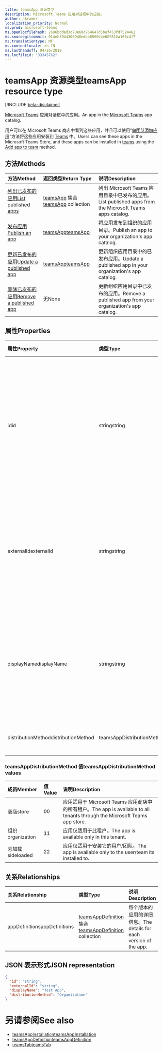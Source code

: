 ```yaml
---
title: teamsApp 资源类型
description: Microsoft Teams 应用对话框中的应用。
author: nkramer
localization_priority: Normal
ms.prod: microsoft-teams
ms.openlocfilehash: 2686bddad3c70e60c764647d5bef453fd7524462
ms.sourcegitcommit: 014eb3944306948edbb6560dbe689816a168c4f7
ms.translationtype: MT
ms.contentlocale: zh-CN
ms.lasthandoff: 04/26/2019
ms.locfileid: "33345762"
---
```

# <a name="teamsapp-resource-type"></a><span data-ttu-id="eee67-103">teamsApp 资源类型</span><span class="sxs-lookup"><span data-stu-id="eee67-103">teamsApp resource type</span></span>

[!INCLUDE [beta-disclaimer](../../includes/beta-disclaimer.md)]

<span data-ttu-id="eee67-104">[Microsoft Teams](teams-api-overview.md) 应用对话框中的应用。</span><span class="sxs-lookup"><span data-stu-id="eee67-104">An app in the [Microsoft Teams](teams-api-overview.md) app catalog.</span></span>

<span data-ttu-id="eee67-105">用户可以在 Microsoft Teams 商店中看到这些应用，并且可以使用“[向团队添加应用](../api/teamsappinstallation-add.md)”方法将这些应用安装到 [Teams](team.md) 中。</span><span class="sxs-lookup"><span data-stu-id="eee67-105">Users can see these apps in the Microsoft Teams Store, and these apps can be installed in [teams](team.md) using the [Add app to team](../api/teamsappinstallation-add.md) method.</span></span>

## <a name="methods"></a><span data-ttu-id="eee67-106">方法</span><span class="sxs-lookup"><span data-stu-id="eee67-106">Methods</span></span>

| <span data-ttu-id="eee67-107">方法</span><span class="sxs-lookup"><span data-stu-id="eee67-107">Method</span></span>       | <span data-ttu-id="eee67-108">返回类型</span><span class="sxs-lookup"><span data-stu-id="eee67-108">Return Type</span></span>  |<span data-ttu-id="eee67-109">说明</span><span class="sxs-lookup"><span data-stu-id="eee67-109">Description</span></span>|
|:---------------|:--------|:----------|
|[<span data-ttu-id="eee67-110">列出已发布的应用</span><span class="sxs-lookup"><span data-stu-id="eee67-110">List published apps</span></span>](../api/teamsapp-list.md) | <span data-ttu-id="eee67-111">[teamsApp](teamsapp.md) 集合</span><span class="sxs-lookup"><span data-stu-id="eee67-111">[teamsApp](teamsapp.md) collection</span></span> | <span data-ttu-id="eee67-112">列出 Microsoft Teams 应用目录中已发布的应用。</span><span class="sxs-lookup"><span data-stu-id="eee67-112">List published apps from the Microsoft Teams apps catalog.</span></span>|
|[<span data-ttu-id="eee67-113">发布应用</span><span class="sxs-lookup"><span data-stu-id="eee67-113">Publish an app</span></span>](../api/teamsapp-publish.md) | [<span data-ttu-id="eee67-114">teamsApp</span><span class="sxs-lookup"><span data-stu-id="eee67-114">teamsApp</span></span>](teamsapp.md) | <span data-ttu-id="eee67-115">将应用发布到组织的应用目录。</span><span class="sxs-lookup"><span data-stu-id="eee67-115">Publish an app to your organization's app catalog.</span></span>|
|[<span data-ttu-id="eee67-116">更新已发布的应用</span><span class="sxs-lookup"><span data-stu-id="eee67-116">Update a published app</span></span>](../api/teamsapp-update.md) | [<span data-ttu-id="eee67-117">teamsApp</span><span class="sxs-lookup"><span data-stu-id="eee67-117">teamsApp</span></span>](teamsapp.md) | <span data-ttu-id="eee67-118">更新组织应用目录中的已发布应用。</span><span class="sxs-lookup"><span data-stu-id="eee67-118">Update a published app in your organization's app catalog.</span></span>|
|[<span data-ttu-id="eee67-119">删除已发布的应用</span><span class="sxs-lookup"><span data-stu-id="eee67-119">Remove a published app</span></span>](../api/teamsapp-delete.md) | <span data-ttu-id="eee67-120">无</span><span class="sxs-lookup"><span data-stu-id="eee67-120">None</span></span> | <span data-ttu-id="eee67-121">更新组织应用目录中已发布的应用。</span><span class="sxs-lookup"><span data-stu-id="eee67-121">Remove a published app from your organization's app catalog.</span></span>|

## <a name="properties"></a><span data-ttu-id="eee67-122">属性</span><span class="sxs-lookup"><span data-stu-id="eee67-122">Properties</span></span>

| <span data-ttu-id="eee67-123">属性</span><span class="sxs-lookup"><span data-stu-id="eee67-123">Property</span></span>            | <span data-ttu-id="eee67-124">类型</span><span class="sxs-lookup"><span data-stu-id="eee67-124">Type</span></span>     | <span data-ttu-id="eee67-125">说明</span><span class="sxs-lookup"><span data-stu-id="eee67-125">Description</span></span> |
|:------------------- |:-------- |:----------- |
| <span data-ttu-id="eee67-126">id</span><span class="sxs-lookup"><span data-stu-id="eee67-126">id</span></span>                  | <span data-ttu-id="eee67-127">string</span><span class="sxs-lookup"><span data-stu-id="eee67-127">string</span></span>   | <span data-ttu-id="eee67-128">目录应用生成的应用 ID（不同于开发人员在 [Microsoft Teams 应用压缩包](https://docs.microsoft.com/en-us/microsoftteams/platform/concepts/apps/apps-package)中提供的 ID）。</span><span class="sxs-lookup"><span data-stu-id="eee67-128">The catalog app's generated app ID (different from the developer-provided ID in the [Microsoft Teams zip app package](https://docs.microsoft.com/en-us/microsoftteams/platform/concepts/apps/apps-package).</span></span> |
| <span data-ttu-id="eee67-129">externalId</span><span class="sxs-lookup"><span data-stu-id="eee67-129">externalId</span></span>          | <span data-ttu-id="eee67-130">string</span><span class="sxs-lookup"><span data-stu-id="eee67-130">string</span></span>   | <span data-ttu-id="eee67-131">应用开发人员在 [Microsoft Teams 应用压缩包](https://docs.microsoft.com/en-us/microsoftteams/platform/concepts/apps/apps-package)中提供的目录 ID。</span><span class="sxs-lookup"><span data-stu-id="eee67-131">The ID of the catalog provided by the app developer in the [Microsoft Teams zip app package](https://docs.microsoft.com/en-us/microsoftteams/platform/concepts/apps/apps-package).</span></span> |
| <span data-ttu-id="eee67-132">displayName</span><span class="sxs-lookup"><span data-stu-id="eee67-132">displayName</span></span>                | <span data-ttu-id="eee67-133">string</span><span class="sxs-lookup"><span data-stu-id="eee67-133">string</span></span>   | <span data-ttu-id="eee67-134">应用开发人员在 [Microsoft Teams 应用压缩包](https://docs.microsoft.com/en-us/microsoftteams/platform/concepts/apps/apps-package)中提供的目录名称。</span><span class="sxs-lookup"><span data-stu-id="eee67-134">The name of the catalog app provided by the app developer in the [Microsoft Teams zip app package](https://docs.microsoft.com/en-us/microsoftteams/platform/concepts/apps/apps-package).</span></span> |
| <span data-ttu-id="eee67-135">distributionMethod</span><span class="sxs-lookup"><span data-stu-id="eee67-135">distributionMethod</span></span>  | <span data-ttu-id="eee67-136">teamsAppDistributionMethod</span><span class="sxs-lookup"><span data-stu-id="eee67-136">teamsAppDistributionMethod</span></span>     | <span data-ttu-id="eee67-137">应用的分配方法。</span><span class="sxs-lookup"><span data-stu-id="eee67-137">The method of distribution for the app.</span></span> |

### <a name="teamsappdistributionmethod-values"></a><span data-ttu-id="eee67-138">teamsAppDistributionMethod 值</span><span class="sxs-lookup"><span data-stu-id="eee67-138">teamsAppDistributionMethod values</span></span>

|<span data-ttu-id="eee67-139">成员</span><span class="sxs-lookup"><span data-stu-id="eee67-139">Member</span></span>|<span data-ttu-id="eee67-140">值</span><span class="sxs-lookup"><span data-stu-id="eee67-140">Value</span></span>|<span data-ttu-id="eee67-141">说明</span><span class="sxs-lookup"><span data-stu-id="eee67-141">Description</span></span>|
|:---|:---|:---|
|<span data-ttu-id="eee67-142">商店</span><span class="sxs-lookup"><span data-stu-id="eee67-142">store</span></span>|<span data-ttu-id="eee67-143">0</span><span class="sxs-lookup"><span data-stu-id="eee67-143">0</span></span>| <span data-ttu-id="eee67-144">应用适用于 Microsoft Teams 应用商店中的所有租户。</span><span class="sxs-lookup"><span data-stu-id="eee67-144">The app is available to all tenants through the Microsoft Teams app store.</span></span>|
|<span data-ttu-id="eee67-145">组织</span><span class="sxs-lookup"><span data-stu-id="eee67-145">organization</span></span>|<span data-ttu-id="eee67-146">1</span><span class="sxs-lookup"><span data-stu-id="eee67-146">1</span></span>|<span data-ttu-id="eee67-147">应用仅适用于此租户。</span><span class="sxs-lookup"><span data-stu-id="eee67-147">The app is available only in this tenant.</span></span>|
|<span data-ttu-id="eee67-148">旁加载</span><span class="sxs-lookup"><span data-stu-id="eee67-148">sideloaded</span></span>|<span data-ttu-id="eee67-149">2</span><span class="sxs-lookup"><span data-stu-id="eee67-149">2</span></span>|<span data-ttu-id="eee67-150">应用仅适用于安装它的用户/团队。</span><span class="sxs-lookup"><span data-stu-id="eee67-150">The app is available only to the user/team its installed to.</span></span>|

## <a name="relationships"></a><span data-ttu-id="eee67-151">关系</span><span class="sxs-lookup"><span data-stu-id="eee67-151">Relationships</span></span>

| <span data-ttu-id="eee67-152">关系</span><span class="sxs-lookup"><span data-stu-id="eee67-152">Relationship</span></span> | <span data-ttu-id="eee67-153">类型</span><span class="sxs-lookup"><span data-stu-id="eee67-153">Type</span></span>   | <span data-ttu-id="eee67-154">说明</span><span class="sxs-lookup"><span data-stu-id="eee67-154">Description</span></span> |
|:---------------|:--------|:----------|
|<span data-ttu-id="eee67-155">appDefinitions</span><span class="sxs-lookup"><span data-stu-id="eee67-155">appDefinitions</span></span>|<span data-ttu-id="eee67-156">[teamsAppDefinition](teamsappdefinition.md) 集合</span><span class="sxs-lookup"><span data-stu-id="eee67-156">[teamsAppDefinition](teamsappdefinition.md) collection</span></span>| <span data-ttu-id="eee67-157">每个版本的应用的详细信息。</span><span class="sxs-lookup"><span data-stu-id="eee67-157">The details for each version of the app.</span></span> |

## <a name="json-representation"></a><span data-ttu-id="eee67-158">JSON 表示形式</span><span class="sxs-lookup"><span data-stu-id="eee67-158">JSON representation</span></span>

<!-- {
  "blockType": "resource",
  "@odata.type": "microsoft.graph.teamsApp",
  "baseType": "microsoft.graph.entity"
}-->

```json
{
  "id": "string",
  "externalId": "string",
  "displayName": "Test App",
  "distributionMethod": "Organization"
}
```

# <a name="see-also"></a><span data-ttu-id="eee67-159">另请参阅</span><span class="sxs-lookup"><span data-stu-id="eee67-159">See also</span></span>

- [<span data-ttu-id="eee67-160">teamsAppInstallation</span><span class="sxs-lookup"><span data-stu-id="eee67-160">teamsAppInstallation</span></span>](teamsappinstallation.md)
- [<span data-ttu-id="eee67-161">teamsAppDefinition</span><span class="sxs-lookup"><span data-stu-id="eee67-161">teamsAppDefinition</span></span>](teamsappdefinition.md)
- [<span data-ttu-id="eee67-162">teamsTab</span><span class="sxs-lookup"><span data-stu-id="eee67-162">teamsTab</span></span>](../resources/teamstab.md)

<!-- uuid: 8fcb5dbc-d5aa-4681-8e31-b001d5168d79
2015-10-25 14:57:30 UTC -->
<!--
{
  "type": "#page.annotation",
  "description": "teamsApp resource",
  "keywords": "",
  "section": "documentation",
  "tocPath": "",
  "suppressions": []
}
-->

